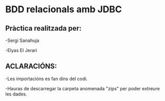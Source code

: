# BDD relacionals amb JDBC

## Pràctica realitzada per:
  -Sergi Sanahuja
  
  -Elyas El Jerari
  
## ACLARACIÓNS:
  -Les importacións es fan dins del codi.
  
  -Hauras de descarregar la carpeta anomenada "zips" per poder extreure les dades.
